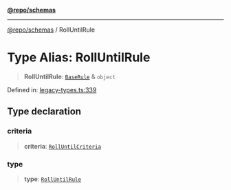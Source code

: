 [**@repo/schemas**](../README.md)

---

[@repo/schemas](../README.md) / RollUntilRule

# Type Alias: RollUntilRule

> **RollUntilRule**: [`BaseRule`](BaseRule.md) & `object`

Defined in: [legacy-types.ts:339](https://github.com/alexqguo/drinking-board-game-v3/blob/fc5adf9b53e666003d4a7f6c500cdc49fb9dbd39/packages/schemas/src/legacy-types.ts#L339)

## Type declaration

### criteria

> **criteria**: [`RollUntilCriteria`](RollUntilCriteria.md)

### type

> **type**: [`RollUntilRule`](../enumerations/RuleType.md#rolluntilrule)
